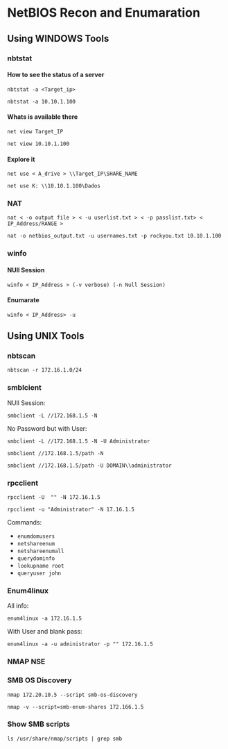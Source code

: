 # NetBIOS Recon and Enumaration

## Using WINDOWS Tools

### nbtstat

#### How to see the status of a server

`nbtstat -a <Target_ip>`

`nbtstat -a 10.10.1.100`

#### Whats is available there

`net view Target_IP`

`net view 10.10.1.100`

#### Explore it

`net use < A_drive > \\Target_IP\SHARE_NAME`

`net use K: \\10.10.1.100\Dados`

### NAT

`nat < -o output file > < -u userlist.txt > < -p passlist.txt> < IP_Address/RANGE >`

`nat -o netbios_output.txt -u usernames.txt -p rockyou.txt 10.10.1.100`

### winfo

#### NUll Session

`winfo < IP_Address > (-v verbose) (-n Null Session)`

#### Enumarate

`winfo < IP_Address> -u`

## Using UNIX Tools

### nbtscan

`nbtscan -r 172.16.1.0/24`

### smblcient

NUll Session:

`smbclient -L //172.168.1.5 -N`

No Password but with User:

`smbclient -L //172.168.1.5 -N -U Administrator`

`smbclient //172.168.1.5/path -N` 

`smbclient //172.168.1.5/path -U DOMAIN\\administrator`

### rpcclient

`rpcclient -U  "" -N 172.16.1.5`

`rpcclient -u "Administrator" -N 17.16.1.5` 

Commands:

- `enumdomusers`
- `netshareenum`
- `netshareenumall`
- `querydominfo`
- `lookupname root`
- `queryuser john`

### Enum4linux

All info:

`enum4linux -a 172.16.1.5`

With User and blank pass:

`enum4linux -a -u administrator -p "" 172.16.1.5`

### NMAP NSE

### SMB OS Discovery

`nmap 172.20.10.5 --script smb-os-discovery`

`nmap -v --script=smb-enum-shares 172.166.1.5`

### Show SMB scripts

`ls /usr/share/nmap/scripts | grep smb `
